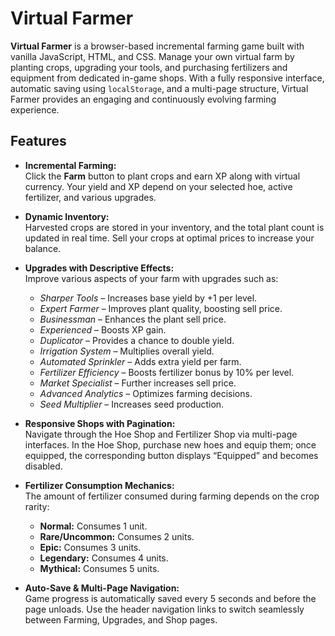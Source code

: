 # Virtual Farmer

**Virtual Farmer** is a browser-based incremental farming game built with vanilla JavaScript, HTML, and CSS. Manage your own virtual farm by planting crops, upgrading your tools, and purchasing fertilizers and equipment from dedicated in-game shops. With a fully responsive interface, automatic saving using `localStorage`, and a multi-page structure, Virtual Farmer provides an engaging and continuously evolving farming experience.

## Features

- **Incremental Farming:**  
  Click the **Farm** button to plant crops and earn XP along with virtual currency. Your yield and XP depend on your selected hoe, active fertilizer, and various upgrades.

- **Dynamic Inventory:**  
  Harvested crops are stored in your inventory, and the total plant count is updated in real time. Sell your crops at optimal prices to increase your balance.

- **Upgrades with Descriptive Effects:**  
  Improve various aspects of your farm with upgrades such as:
  - *Sharper Tools* – Increases base yield by +1 per level.
  - *Expert Farmer* – Improves plant quality, boosting sell price.
  - *Businessman* – Enhances the plant sell price.
  - *Experienced* – Boosts XP gain.
  - *Duplicator* – Provides a chance to double yield.
  - *Irrigation System* – Multiplies overall yield.
  - *Automated Sprinkler* – Adds extra yield per farm.
  - *Fertilizer Efficiency* – Boosts fertilizer bonus by 10% per level.
  - *Market Specialist* – Further increases sell price.
  - *Advanced Analytics* – Optimizes farming decisions.
  - *Seed Multiplier* – Increases seed production.

- **Responsive Shops with Pagination:**  
  Navigate through the Hoe Shop and Fertilizer Shop via multi-page interfaces. In the Hoe Shop, purchase new hoes and equip them; once equipped, the corresponding button displays “Equipped” and becomes disabled.

- **Fertilizer Consumption Mechanics:**  
  The amount of fertilizer consumed during farming depends on the crop rarity:
  - **Normal:** Consumes 1 unit.
  - **Rare/Uncommon:** Consumes 2 units.
  - **Epic:** Consumes 3 units.
  - **Legendary:** Consumes 4 units.
  - **Mythical:** Consumes 5 units.

- **Auto-Save & Multi-Page Navigation:**  
  Game progress is automatically saved every 5 seconds and before the page unloads. Use the header navigation links to switch seamlessly between Farming, Upgrades, and Shop pages.
